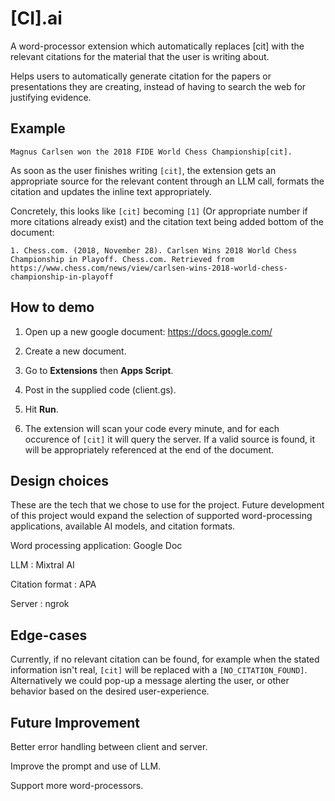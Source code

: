 # [CI].ai
A word-processor extension which automatically replaces [cit] with the relevant citations for the material that the user is writing about.

Helps users to automatically generate citation for the papers or presentations they are creating, instead of having to search the web for justifying evidence.

## Example
    Magnus Carlsen won the 2018 FIDE World Chess Championship[cit]. 

As soon as the user finishes writing `[cit]`, the extension gets an appropriate source for the relevant content through an LLM call, formats the citation and updates the inline text appropriately. 

Concretely, this looks like `[cit]` becoming `[1]` (Or appropriate number if more citations already exist) and the citation text being added bottom of the document:

    1. Chess.com. (2018, November 28). Carlsen Wins 2018 World Chess Championship in Playoff. Chess.com. Retrieved from https://www.chess.com/news/view/carlsen-wins-2018-world-chess-championship-in-playoff

## How to demo
1. Open up a new google document:
https://docs.google.com/

2. Create a new document.

3. Go to **Extensions** then **Apps Script**.

4. Post in the supplied code (client.gs).

5. Hit **Run**.

6. The extension will scan your code every minute, and for each occurence of `[cit]` it will query the server. If a valid source is found, it will be appropriately referenced at the end of the document.

## Design choices
These are the tech that we chose to use for the project. Future development of this project would expand the selection of supported word-processing applications, available AI models, and citation formats.

Word processing application: Google Doc

LLM : Mixtral AI

Citation format : APA

Server : ngrok

## Edge-cases
Currently, if no relevant citation can be found, for example when the stated information isn't real, `[cit]` will be replaced with a `[NO_CITATION_FOUND]`. Alternatively we could pop-up a message alerting the user, or other behavior based on the desired user-experience.

## Future Improvement
Better error handling between client and server.

Improve the prompt and use of LLM.

Support more word-processors.
